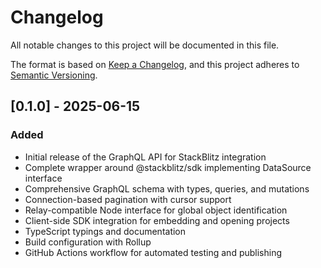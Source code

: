 # Changelog

All notable changes to this project will be documented in this file.

The format is based on [Keep a Changelog](https://keepachangelog.com/en/1.0.0/),
and this project adheres to [Semantic Versioning](https://semver.org/spec/v2.0.0.html).

## [0.1.0] - 2025-06-15

### Added
- Initial release of the GraphQL API for StackBlitz integration
- Complete wrapper around @stackblitz/sdk implementing DataSource interface
- Comprehensive GraphQL schema with types, queries, and mutations
- Connection-based pagination with cursor support
- Relay-compatible Node interface for global object identification
- Client-side SDK integration for embedding and opening projects
- TypeScript typings and documentation
- Build configuration with Rollup
- GitHub Actions workflow for automated testing and publishing